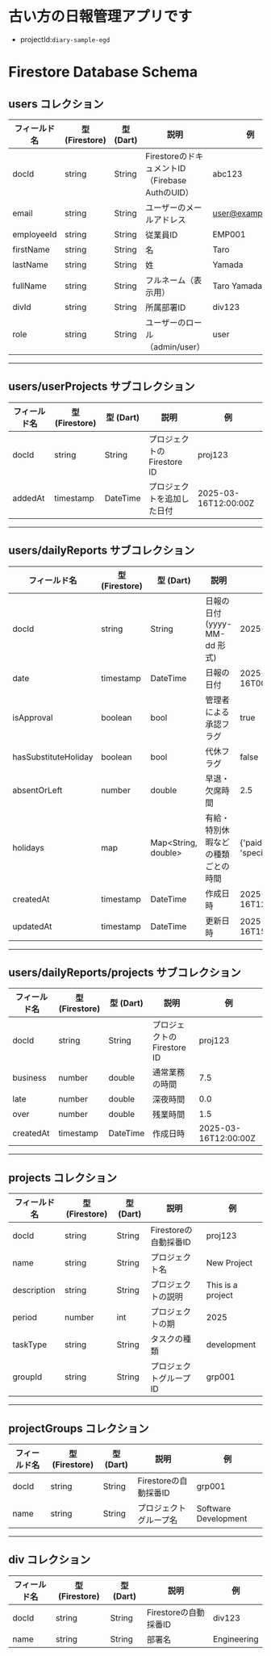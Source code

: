 # 古い方の日報管理アプリです
- projectId:`diary-sample-egd`
# Firestore Database Schema

## users コレクション

| フィールド名   | 型 (Firestore) | 型 (Dart) | 説明 | 例 |
|--------------|--------------|-----------|------|----|
| docId       | string       | String    | FirestoreのドキュメントID（Firebase AuthのUID） | abc123 |
| email       | string       | String    | ユーザーのメールアドレス | user@example.com |
| employeeId  | string       | String    | 従業員ID | EMP001 |
| firstName   | string       | String    | 名 | Taro |
| lastName    | string       | String    | 姓 | Yamada |
| fullName    | string       | String    | フルネーム（表示用） | Taro Yamada |
| divId       | string       | String    | 所属部署ID | div123 |
| role        | string       | String    | ユーザーのロール（admin/user） | user |

---

## users/userProjects サブコレクション

| フィールド名 | 型 (Firestore) | 型 (Dart) | 説明 | 例 |
|------------|--------------|-----------|------|----|
| docId     | string       | String    | プロジェクトのFirestore ID | proj123 |
| addedAt   | timestamp    | DateTime  | プロジェクトを追加した日付 | 2025-03-16T12:00:00Z |

---

## users/dailyReports サブコレクション

| フィールド名               | 型 (Firestore) | 型 (Dart) | 説明 | 例 |
|---------------------------|--------------|-----------|------|----|
| docId                    | string       | String    | 日報の日付 (yyyy-MM-dd 形式) | 2025-03-16 |
| date                     | timestamp    | DateTime  | 日報の日付 | 2025-03-16T00:00:00Z |
| isApproval               | boolean      | bool      | 管理者による承認フラグ | true |
| hasSubstituteHoliday     | boolean      | bool      | 代休フラグ | false |
| absentOrLeft             | number       | double    | 早退・欠席時間 | 2.5 |
| holidays                 | map          | Map<String, double> | 有給・特別休暇などの種類ごとの時間 | {'paid': 8.0, 'special': 4.0} |
| createdAt                | timestamp    | DateTime  | 作成日時 | 2025-03-16T12:00:00Z |
| updatedAt                | timestamp    | DateTime  | 更新日時 | 2025-03-16T15:30:00Z |

---

## users/dailyReports/projects サブコレクション

| フィールド名  | 型 (Firestore) | 型 (Dart) | 説明 | 例 |
|-------------|--------------|-----------|------|----|
| docId      | string       | String    | プロジェクトのFirestore ID | proj123 |
| business   | number       | double    | 通常業務の時間 | 7.5 |
| late       | number       | double    | 深夜時間 | 0.0 |
| over       | number       | double    | 残業時間 | 1.5 |
| createdAt  | timestamp    | DateTime  | 作成日時 | 2025-03-16T12:00:00Z |

---

## projects コレクション

| フィールド名   | 型 (Firestore) | 型 (Dart) | 説明 | 例 |
|--------------|--------------|-----------|------|----|
| docId       | string       | String    | Firestoreの自動採番ID | proj123 |
| name        | string       | String    | プロジェクト名 | New Project |
| description | string       | String    | プロジェクトの説明 | This is a project |
| period      | number       | int       | プロジェクトの期 | 2025 |
| taskType    | string       | String    | タスクの種類 | development |
| groupId     | string       | String    | プロジェクトグループID | grp001 |

---

## projectGroups コレクション

| フィールド名 | 型 (Firestore) | 型 (Dart) | 説明 | 例 |
|------------|--------------|-----------|------|----|
| docId     | string       | String    | Firestoreの自動採番ID | grp001 |
| name      | string       | String    | プロジェクトグループ名 | Software Development |

---

## div コレクション

| フィールド名 | 型 (Firestore) | 型 (Dart) | 説明 | 例 |
|------------|--------------|-----------|------|----|
| docId     | string       | String    | Firestoreの自動採番ID | div123 |
| name      | string       | String    | 部署名 | Engineering |
